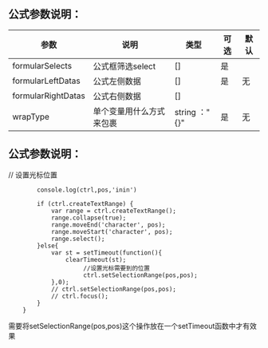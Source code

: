 ## 公式参数说明：

参数 | 说明	| 类型	| 可选	| 默认
---|---|---|---|---
formularSelects | 公式框筛选select	| [] | 是 | 
formularLeftDatas | 公式左侧数据 | [] | 是 | 无	
formularRightDatas | 公式右侧数据| [] | |
wrapType	| 单个变量用什么方式来包裹 | string ："{}"| 是 | 无

## 公式参数说明：

 // 设置光标位置
```setCaretPosition(ctrl, pos){
        console.log(ctrl,pos,'inin')
        
        if (ctrl.createTextRange) {
            var range = ctrl.createTextRange();
            range.collapse(true);
            range.moveEnd('character', pos);
            range.moveStart('character', pos);
            range.select();
        }else{
            var st = setTimeout(function(){
                clearTimeout(st);
                     //设置光标需要到的位置
                     ctrl.setSelectionRange(pos,pos);
            },0);
            // ctrl.setSelectionRange(pos,pos);
            // ctrl.focus();
        }
    }
```
需要将setSelectionRange(pos,pos)这个操作放在一个setTimeout函数中才有效果